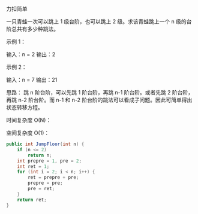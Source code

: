 力扣简单



一只青蛙一次可以跳上 1 级台阶，也可以跳上 2 级。求该青蛙跳上一个 n 级的台阶总共有多少种跳法。



示例 1：

输入：n = 2
输出：2



示例 2：

输入：n = 7
输出：21



思路：
跳 n 阶台阶，可以先跳 1 阶台阶，再跳 n-1 阶台阶。或者先跳 2 阶台阶，再跳 n-2 阶台阶。而 n-1 和 n-2 阶台阶的跳法可以看成子问题。因此可简单得出状态转移方程。



时间复杂度 O(N)：

空间复杂度 O(1)：

````java
public int JumpFloor(int n) {
    if (n <= 2)
        return n;
    int prepre = 1, pre = 2;
    int ret = 1;
    for (int i = 2; i < n; i++) {
        ret = prepre + pre;
        prepre = pre;
        pre = ret;
    }
    return ret;
}
````


